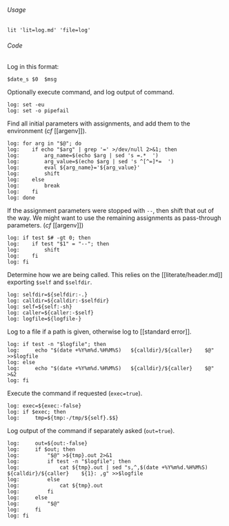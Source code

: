 ###### Usage

	lit 'lit=log.md' 'file=log'

###### Code

Log in this format:

	$date_s	$0	$msg

Optionally execute command, and log output of command.

	log: set -eu
	log: set -o pipefail

Find all initial parameters with assignments, and add them to the environment (_cf_ [[argenv]]).

	log: for arg in "$@"; do
	log: 	if echo "$arg" | grep '=' >/dev/null 2>&1; then
	log: 		arg_name=$(echo $arg | sed 's =.*  ')
	log: 		arg_value=$(echo $arg | sed 's ^[^=]*=  ')
	log: 		eval ${arg_name}='${arg_value}'
	log: 		shift
	log: 	else
	log: 		break
	log: 	fi
	log: done

If the assignment parameters were stopped with `--`, then shift that out of the way.  We might want to use the remaining assignments as pass-through parameters.  (_cf_ [[argenv]])

	log: if test $# -gt 0; then
	log: 	if test "$1" = "--"; then
	log: 		shift
	log: 	fi
	log: fi

Determine how we are being called.  This relies on the [[literate/header.md]] exporting `$self` and `$selfdir`.

	log: selfdir=${selfdir:-.}
	log: calldir=${calldir:-$selfdir}
	log: self=${self:-sh}
	log: caller=${caller:-$self}
	log: logfile=${logfile-}

Log to a file if a path is given, otherwise log to [[standard error]].

	log: if test -n "$logfile"; then
	log:     echo "$(date +%Y%m%d.%H%M%S)	${calldir}/${caller}	$@" >>$logfile
	log: else
	log:     echo "$(date +%Y%m%d.%H%M%S)	${calldir}/${caller}	$@" >&2
	log: fi

Execute the command if requested (`exec=true`).

	log: exec=${exec:-false}
	log: if $exec; then
	log:     tmp=${tmp:-/tmp/${self}.$$}

Log output of the command if separately asked (`out=true`).

	log:     out=${out:-false}
	log:     if $out; then
	log:         "$@" >${tmp}.out 2>&1
	log:         if test -n "$logfile"; then
	log:             cat ${tmp}.out | sed "s,^,$(date +%Y%m%d.%H%M%S)	${calldir}/${caller}	${1}: ,g" >>$logfile
	log:         else
	log:             cat ${tmp}.out
	log:         fi
	log:     else
	log:         "$@"
	log:     fi
	log: fi
